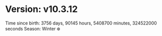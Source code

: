 # Version: v10.3.12
Time since birth: 3756 days, 90145 hours, 5408700 minutes, 324522000 seconds
Season: Winter ❄️
